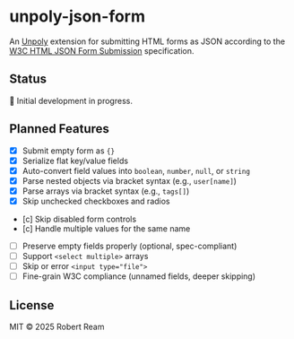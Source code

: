# unpoly-json-form

An [Unpoly](https://unpoly.com/) extension for submitting HTML forms as JSON according to the [W3C HTML JSON Form Submission](https://www.w3.org/TR/html-json-forms/) specification.

## Status

🚧 Initial development in progress.

## Planned Features

- [x] Submit empty form as `{}` 
- [x] Serialize flat key/value fields
- [x] Auto-convert field values into `boolean`, `number`, `null`, or `string`
- [x] Parse nested objects via bracket syntax (e.g., `user[name]`)
- [x] Parse arrays via bracket syntax (e.g., `tags[]`)
- [x] Skip unchecked checkboxes and radios
- [c] Skip disabled form controls
- [c] Handle multiple values for the same name
- [ ] Preserve empty fields properly (optional, spec-compliant)
- [ ] Support `<select multiple>` arrays
- [ ] Skip or error `<input type="file">`
- [ ] Fine-grain W3C compliance (unnamed fields, deeper skipping)

## License

MIT © 2025 Robert Ream
